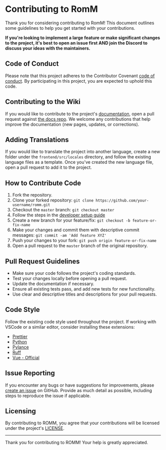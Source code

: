 # Contributing to RomM

Thank you for considering contributing to RomM! This document outlines some guidelines to help you get started with your contributions.

**If you're looking to implement a large feature or make significant changes to the project, it's best to open an issue first AND join the Discord to discuss your ideas with the maintainers.**

## Code of Conduct

Please note that this project adheres to the Contributor Covenant [code of conduct](CODE_OF_CONDUCT.md). By participating in this project, you are expected to uphold this code.

## Contributing to the Wiki

If you would like to contribute to the project's [documentation](https://docs.romm.app), open a pull request against [the docs repo](https://github.com/rommapp/docs). We welcome any contributions that help improve the documentation (new pages, updates, or corrections).

## Adding Translations

If you would like to translate the project into another language, create a new folder under the `frontend/src/locales` directory, and follow the existing language files as a template. Once you've created the new language file, open a pull request to add it to the project.

## How to Contribute Code

1. Fork the repository.
2. Clone your forked repository: `git clone https://github.com/your-username/romm.git`
3. Checkout the `master` branch: `git checkout master`
4. Follow the steps in the [developer setup guide](DEVELOPER_SETUP.md)
5. Create a new branch for your feature/fix: `git checkout -b feature-or-fix-name`
6. Make your changes and commit them with descriptive commit messages: `git commit -am 'Add feature XYZ'`
7. Push your changes to your fork: `git push origin feature-or-fix-name`
8. Open a pull request to the `master` branch of the original repository.

## Pull Request Guidelines

- Make sure your code follows the project's coding standards.
- Test your changes locally before opening a pull request.
- Update the documentation if necessary.
- Ensure all existing tests pass, and add new tests for new functionality.
- Use clear and descriptive titles and descriptions for your pull requests.

## Code Style

Follow the existing code style used throughout the project. If working with VSCode or a similar editor, consider installing these extensions:

- [Prettier](https://marketplace.visualstudio.com/items?itemName=esbenp.prettier-vscode)
- [Python](https://marketplace.visualstudio.com/items?itemName=ms-python.python)
- [Pylance](https://marketplace.visualstudio.com/items?itemName=ms-python.vscode-pylance)
- [Ruff](https://marketplace.visualstudio.com/items?itemName=charliermarsh.ruff)
- [Vue - Official](https://marketplace.visualstudio.com/items?itemName=Vue.volar)

## Issue Reporting

If you encounter any bugs or have suggestions for improvements, please [create an issue](https://github.com/rommapp/romm/issues) on GitHub. Provide as much detail as possible, including steps to reproduce the issue if applicable.

## Licensing

By contributing to ROMM, you agree that your contributions will be licensed under the project's [LICENSE](LICENSE).

---

Thank you for contributing to ROMM! Your help is greatly appreciated.
